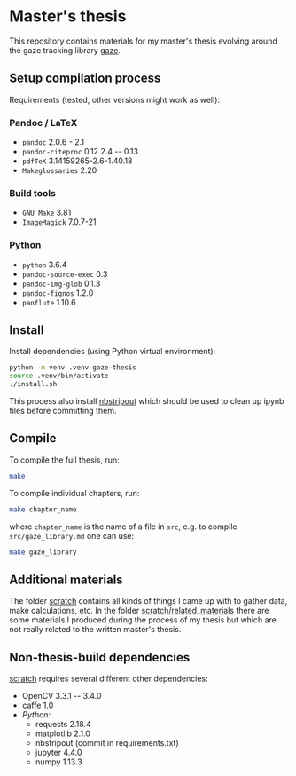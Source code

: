 # Master's thesis

This repository contains materials for my master's thesis evolving around the
gaze tracking library [gaze](https://github.com/shoeffner/gaze).


## Setup compilation process

Requirements (tested, other versions might work as well):


### Pandoc / LaTeX

- `pandoc` 2.0.6 - 2.1
- `pandoc-citeproc` 0.12.2.4 -- 0.13
- `pdfTeX` 3.14159265-2.6-1.40.18
- `Makeglossaries` 2.20


### Build tools

- `GNU Make` 3.81
- `ImageMagick` 7.0.7-21


### Python

- `python` 3.6.4
- `pandoc-source-exec` 0.3
- `pandoc-img-glob` 0.1.3
- `pandoc-fignos` 1.2.0
- `panflute` 1.10.6

## Install

Install dependencies (using Python virtual environment):

```bash
python -m venv .venv gaze-thesis
source .venv/bin/activate
./install.sh
```

This process also install [nbstripout](https://github.com/kynan/nbstripout)
which should be used to clean up ipynb files before committing them.

## Compile

To compile the full thesis, run:

```bash
make
```

To compile individual chapters, run:

```bash
make chapter_name
```

where `chapter_name` is the name of a file in `src`, e.g. to compile
`src/gaze_library.md` one can use:

```bash
make gaze_library
```


## Additional materials

The folder [scratch](scratch) contains all kinds of things I came up with to gather
data, make calculations, etc.
In the folder [scratch/related_materials](scratch/related_materials) there are some materials I produced during
the process of my thesis but which are not really related to the written master's thesis.

## Non-thesis-build dependencies

[scratch](scratch) requires several different other dependencies:

- OpenCV 3.3.1 -- 3.4.0
- caffe 1.0
- *Python:*
  - requests 2.18.4
  - matplotlib 2.1.0
  - nbstripout (commit in requirements.txt)
  - jupyter 4.4.0
  - numpy 1.13.3

